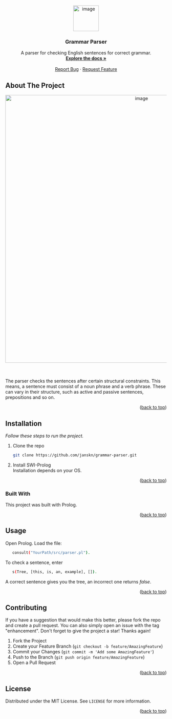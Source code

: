 <a name="readme-top"></a>

<!-- PROJECT LOGO -->
<br />
<div align="center">
  <a href="https://github.com/janskn/grammar-parser">
    <img alt="image" src="https://github.com/JanSkn/grammar-parser/assets/68644413/ffddfdb3-61be-46a8-84c2-5c7648158a6c" width="80" heigth="80">
  </a>

  <h3 align="center">Grammar Parser</h3>

  <p align="center">
    A parser for checking English sentences for correct grammar.
    <br />
    <a href="https://github.com/janskn/grammar-parser"><strong>Explore the docs »</strong></a>
    <br />
    <br />
    <a href="https://github.com/janskn/grammar-parser/issues">Report Bug</a>
    ·
    <a href="https://github.com/janskn/grammar-parser/issues">Request Feature</a>
  </p>
</div>



<!-- ABOUT THE PROJECT -->
## About The Project

<p align="center">
  <img width="835" alt="image" src="https://github.com/JanSkn/grammar-parser/assets/68644413/4fbf3e6f-8b09-4e19-ae57-5e30cc412c95">
</p>

<br /><br />
The parser checks the sentences after certain structural constraints.
This means, a sentence must consist of a noun phrase and a verb phrase. These can vary in their structure, such as active and passive
sentences, prepositions and so on.

<p align="right">(<a href="#readme-top">back to top</a>)</p>



## Installation

_Follow these steps to run the project._

1. Clone the repo
   ```sh
   git clone https://github.com/janskn/grammar-parser.git
   ```
2. Install SWI-Prolog
   <br />
   Installation depends on your OS.

<p align="right">(<a href="#readme-top">back to top</a>)</p>



### Built With

This project was built with Prolog.

<p align="right">(<a href="#readme-top">back to top</a>)</p>



<!-- USAGE EXAMPLES -->
## Usage

Open Prolog.
Load the file:
```sh
   consult("YourPath/src/parser.pl").
```

To check a sentence, enter
```sh
   s(Tree, [this, is, an, example], []).
```

A correct sentence gives you the tree, an incorrect one returns _false_.

<p align="right">(<a href="#readme-top">back to top</a>)</p>



<!-- CONTRIBUTING -->
## Contributing

If you have a suggestion that would make this better, please fork the repo and create a pull request. You can also simply open an issue with the tag "enhancement".
Don't forget to give the project a star! Thanks again!

1. Fork the Project
2. Create your Feature Branch (`git checkout -b feature/AmazingFeature`)
3. Commit your Changes (`git commit -m 'Add some AmazingFeature'`)
4. Push to the Branch (`git push origin feature/AmazingFeature`)
5. Open a Pull Request

<p align="right">(<a href="#readme-top">back to top</a>)</p>



<!-- LICENSE -->
## License

Distributed under the MIT License. See `LICENSE` for more information.

<p align="right">(<a href="#readme-top">back to top</a>)</p>

